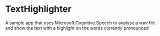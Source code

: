 # TextHighlighter
A sample app that uses Microsoft.Cognitive.Speech to analyse a wav file and show the text with a highlight on the words currently pronounced
